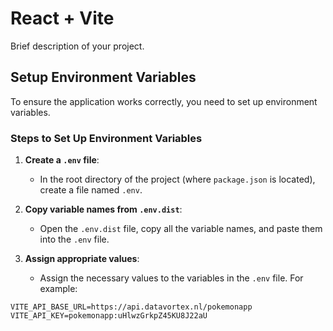 # React + Vite

Brief description of your project.

## Setup Environment Variables

To ensure the application works correctly, you need to set up environment variables.

### Steps to Set Up Environment Variables

1. **Create a `.env` file**:
    - In the root directory of the project (where `package.json` is located), create a file named `.env`.

2. **Copy variable names from `.env.dist`**:
    - Open the `.env.dist` file, copy all the variable names, and paste them into the `.env` file.

3. **Assign appropriate values**:
    - Assign the necessary values to the variables in the `.env` file. For example:

```plaintext
VITE_API_BASE_URL=https://api.datavortex.nl/pokemonapp
VITE_API_KEY=pokemonapp:uHlwzGrkpZ45KU8J22aU
